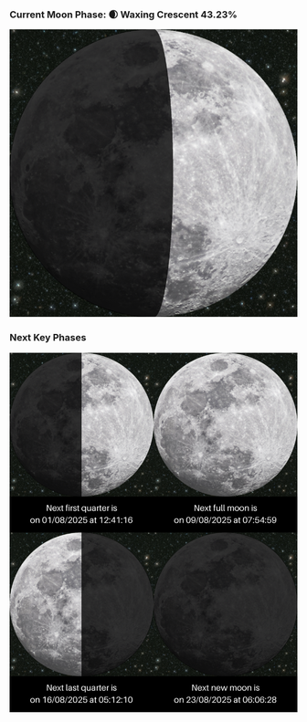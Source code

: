 ### Current Moon Phase: 🌒 Waxing Crescent 43.23%
![Moon Phase](moonphase.png)
### Next Key Phases
![Gallery](gallery.png)